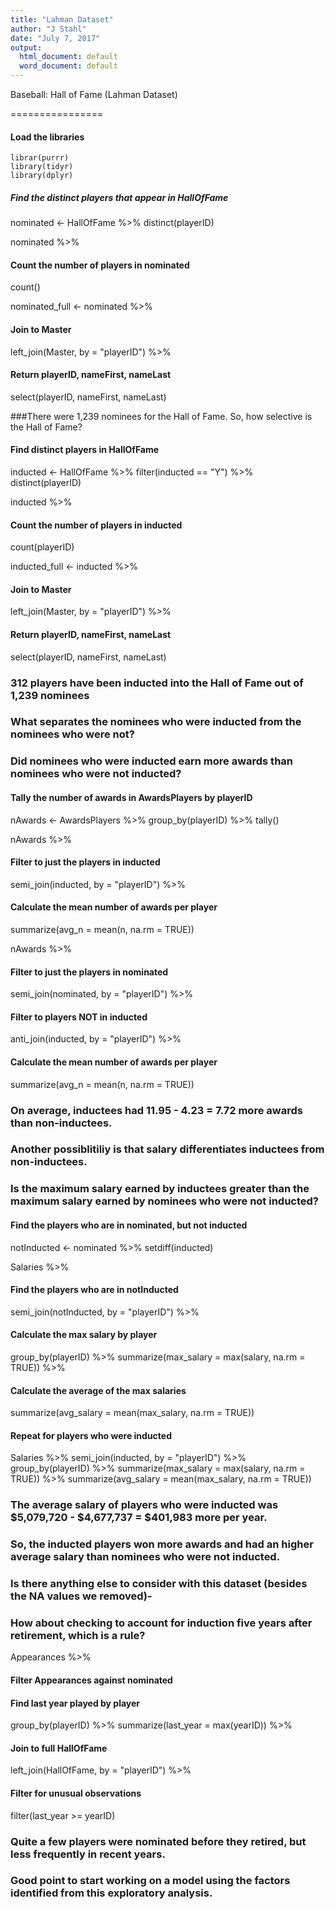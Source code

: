 ```yaml
---
title: "Lahman Dataset"
author: "J Stahl"
date: "July 7, 2017"
output:
  html_document: default
  word_document: default
---
```

Baseball: Hall of Fame
(Lahman Dataset)

================

#### Load the libraries

    librar(purrr)
    library(tidyr)
    library(dplyr)

##### Find the distinct players that appear in HallOfFame
nominated <- HallOfFame %>% 
distinct(playerID)

nominated %>% 

#### Count the number of players in nominated
count()

nominated_full <- nominated %>% 

#### Join to Master
left_join(Master, by = "playerID") %>% 

#### Return playerID, nameFirst, nameLast
select(playerID, nameFirst, nameLast)

###There were 1,239 nominees for the Hall of Fame. So, how selective is the Hall of Fame?

#### Find distinct players in HallOfFame
inducted <- HallOfFame %>% 
  filter(inducted == "Y") %>%
  distinct(playerID)

inducted %>% 

#### Count the number of players in inducted
count(playerID)

inducted_full <- inducted %>% 

#### Join to Master
left_join(Master, by = "playerID") %>% 

#### Return playerID, nameFirst, nameLast
select(playerID, nameFirst, nameLast)

### 312 players have been inducted into the Hall of Fame out of 1,239 nominees
### What separates the nominees who were inducted from the nominees who were not?
### Did nominees who were inducted earn more awards than nominees who were not inducted?

#### Tally the number of awards in AwardsPlayers by playerID

nAwards <- AwardsPlayers %>% 
  group_by(playerID) %>% 
  tally()

nAwards %>% 

#### Filter to just the players in inducted 

  semi_join(inducted, by = "playerID") %>% 
  
#### Calculate the mean number of awards per player

  summarize(avg_n = mean(n, na.rm = TRUE))

nAwards %>% 

#### Filter to just the players in nominated 

  semi_join(nominated, by = "playerID") %>%
  
#### Filter to players NOT in inducted 

  anti_join(inducted, by = "playerID") %>%
  
#### Calculate the mean number of awards per player

  summarize(avg_n = mean(n, na.rm = TRUE))

### On average, inductees had 11.95 - 4.23 = 7.72 more awards than non-inductees. 
### Another possiblitiliy is that salary differentiates inductees from non-inductees. 
### Is the maximum salary earned by inductees greater than the maximum salary earned by nominees who were not inducted?

#### Find the players who are in nominated, but not inducted
notInducted <- nominated %>% 
  setdiff(inducted)

Salaries %>% 

#### Find the players who are in notInducted

  semi_join(notInducted, by = "playerID") %>%
  
#### Calculate the max salary by player

  group_by(playerID) %>% 
  summarize(max_salary = max(salary, na.rm = TRUE)) %>% 
  
#### Calculate the average of the max salaries

  summarize(avg_salary = mean(max_salary, na.rm = TRUE))

#### Repeat for players who were inducted

Salaries %>% 
  semi_join(inducted, by = "playerID") %>% 
  group_by(playerID) %>% 
  summarize(max_salary = max(salary, na.rm = TRUE)) %>% 
  summarize(avg_salary = mean(max_salary, na.rm = TRUE))
  
### The average salary of players who were inducted was $5,079,720 - $4,677,737 = $401,983 more per year.
### So, the inducted players won more awards and had an higher average salary than nominees who were not inducted.
### Is there anything else to consider with this dataset (besides the NA values we removed)-
### How about checking to account for induction five years after retirement, which is a rule?

  Appearances %>% 
#### Filter Appearances against nominated
#### Find last year played by player

  group_by(playerID) %>% 
  summarize(last_year = max(yearID)) %>% 
  
#### Join to full HallOfFame

  left_join(HallOfFame, by = "playerID") %>% 
  
#### Filter for unusual observations

  filter(last_year >= yearID)
  
### Quite a few players were nominated before they retired, but less frequently in recent years.
### Good point to start working on a model using the factors identified from this exploratory analysis.